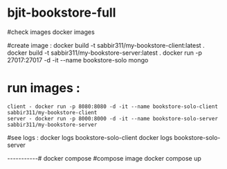 # bjit-bookstore-full
#check images 
docker images

#create image :
docker build -t sabbir311/my-bookstore-client:latest .
docker build -t sabbir311/my-bookstore-server:latest .
docker run -p 27017:27017 -d -it --name bookstore-solo mongo

# run images : 
    client - docker run -p 8080:8080 -d -it --name bookstore-solo-client sabbir311/my-bookstore-client 
    server - docker run -p 8000:8000 -d -it --name bookstore-solo-server sabbir311/my-bookstore-server


#see logs : 
docker logs bookstore-solo-client
docker logs bookstore-solo-server


-----------# docker compose
#compose image
docker compose up
